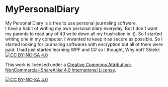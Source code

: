 # MyPersonalDiary
My Personal Diary is a free to use personal journaling software.  
I have a habit of writing my own personal diary everyday. But I don't want my parents to read any of it(I write down all my frustration in it). So I started writing one in my computer. I wwanted to keep it as secure as possible. So I started looking for journaling softwares with encryption but all of them were paid. I had just started learning WPF and C# so I thought, Why not? 
Shield: [![CC BY-NC-SA 4.0][cc-by-nc-sa-shield]][cc-by-nc-sa]

This work is licensed under a
[Creative Commons Attribution-NonCommercial-ShareAlike 4.0 International License][cc-by-nc-sa].

[![CC BY-NC-SA 4.0][cc-by-nc-sa-image]][cc-by-nc-sa]

[cc-by-nc-sa]: http://creativecommons.org/licenses/by-nc-sa/4.0/
[cc-by-nc-sa-image]: https://licensebuttons.net/l/by-nc-sa/4.0/88x31.png
[cc-by-nc-sa-shield]: https://img.shields.io/badge/License-CC%20BY--NC--SA%204.0-lightgrey.svg
